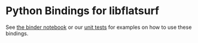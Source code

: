 Python Bindings for libflatsurf
===============================

See [the binder notebook](../../binder/Sample.pyflatsurf.ipynb) or our [unit
tests](../test/) for examples on how to use these bindings.
